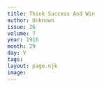 ```yaml
---
title: Think Success And Win
author: Unknown
issue: 26
volume: 7
year: 1916
month: 29
day: V
tags:
layout: page.njk
image:
---
```


